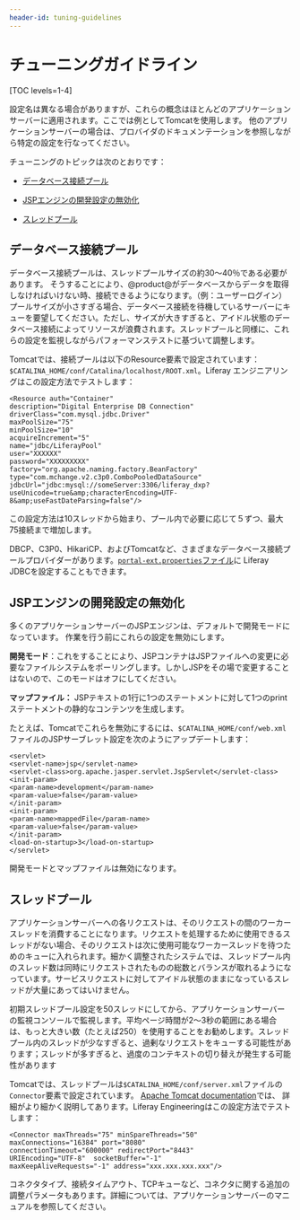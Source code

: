 ```yaml
---
header-id: tuning-guidelines
---
```


# チューニングガイドライン

[TOC levels=1-4]


設定名は異なる場合がありますが、これらの概念はほとんどのアプリケーションサーバーに適用されます。ここでは例としてTomcatを使用します。
他のアプリケーションサーバーの場合は、プロバイダのドキュメンテーションを参照しながら特定の設定を行なってください。

チューニングのトピックは次のとおりです：



- [データベース接続プール](#database-connection-pool)

- [JSPエンジンの開発設定の無効化](#deactivate-development-settings-in-the-jsp-engine)

- [スレッドプール](#thread-pool)

## データベース接続プール


データベース接続プールは、スレッドプールサイズの約30〜40％である必要があります。
そうすることにより、@product@がデータベースからデータを取得しなければいけない時、接続できるようになります。（例：ユーザーログイン）プールサイズが小さすぎる場合、データベース接続を待機しているサーバーにキューを要望してください。ただし、サイズが大きすぎると、アイドル状態のデータベース接続によってリソースが浪費されます。スレッドプールと同様に、これらの設定を監視しながらパフォーマンステストに基づいて調整します。

Tomcatでは、接続プールは以下のResource要素で設定されています： `$CATALINA_HOME/conf/Catalina/localhost/ROOT.xml`。Liferay エンジニアリングはこの設定方法でテストします：

    <Resource auth="Container"
    description="Digital Enterprise DB Connection"
    driverClass="com.mysql.jdbc.Driver"
    maxPoolSize="75"
    minPoolSize="10"
    acquireIncrement="5"
    name="jdbc/LiferayPool"
    user="XXXXXX"
    password="XXXXXXXXX"
    factory="org.apache.naming.factory.BeanFactory"
    type="com.mchange.v2.c3p0.ComboPooledDataSource"
    jdbcUrl="jdbc:mysql://someServer:3306/liferay_dxp?useUnicode=true&amp;characterEncoding=UTF-8&amp;useFastDateParsing=false"/>

この設定方法は10スレッドから始まり、プール内で必要に応じて５ずつ、最大75接続まで増加します。


DBCP、C3P0、HikariCP、およびTomcatなど、さまざまなデータベース接続プールプロバイダーがあります。[`portal-ext.properties`ファイル](https://docs.liferay.com/ce/portal/7.1-latest/propertiesdoc/portal.properties.html)に Liferay JDBCを設定することもできます。

## JSPエンジンの開発設定の無効化


多くのアプリケーションサーバーのJSPエンジンは、デフォルトで開発モードになっています。
作業を行う前にこれらの設定を無効にします。



**開発モード**：これをすることにより、JSPコンテナはJSPファイルへの変更に必要なファイルシステムをポーリングします。しかしJSPをその場で変更することはないので、このモードはオフにしてください。


**マップファイル：** JSPテキストの1行に1つのステートメントに対して1つのprintステートメントの静的なコンテンツを生成します。


たとえば、Tomcatでこれらを無効にするには、`$CATALINA_HOME/conf/web.xml`ファイルのJSPサーブレット設定を次のようにアップデートします：

    <servlet>
    <servlet-name>jsp</servlet-name>
    <servlet-class>org.apache.jasper.servlet.JspServlet</servlet-class>
    <init-param>
    <param-name>development</param-name>
    <param-value>false</param-value>
    </init-param>
    <init-param>
    <param-name>mappedFile</param-name>
    <param-value>false</param-value>
    </init-param>
    <load-on-startup>3</load-on-startup>
    </servlet>

開発モードとマップファイルは無効になります。

## スレッドプール


アプリケーションサーバーへの各リクエストは、そのリクエストの間のワーカースレッドを消費することになります。リクエストを処理するために使用できるスレッドがない場合、そのリクエストは次に使用可能なワーカースレッドを待つためのキューに入れられます。細かく調整されたシステムでは、スレッドプール内のスレッド数は同時にリクエストされたものの総数とバランスが取れるようになっています。サービスリクエストに対してアイドル状態のままになっているスレッドが大量にあってはいけません。


初期スレッドプール設定を50スレッドにしてから、アプリケーションサーバーの監視コンソールで監視します。平均ページ時間が2〜3秒の範囲にある場合は、もっと大きい数（たとえば250）を使用することをお勧めします。スレッドプール内のスレッドが少なすぎると、過剰なリクエストをキューする可能性があります；スレッドが多すぎると、過度のコンテキストの切り替えが発生する可能性があります

Tomcatでは、スレッドプールは`$CATALINA_HOME/conf/server.xml`ファイルの`Connector`要素で設定されています。 [Apache Tomcat documentation](https://tomcat.apache.org/tomcat-9.0-doc/config/http.html)では、 詳細がより細かく説明してあります。Liferay Engineeringはこの設定方法でテストします：

    <Connector maxThreads="75" minSpareThreads="50"
    maxConnections="16384" port="8080"
    connectionTimeout="600000" redirectPort="8443"
    URIEncoding="UTF-8"  socketBuffer="-1"
    maxKeepAliveRequests="-1" address="xxx.xxx.xxx.xxx"/>

コネクタタイプ、接続タイムアウト、TCPキューなど、コネクタに関する追加の調整パラメータもあります。詳細については、アプリケーションサーバーのマニュアルを参照してください。
